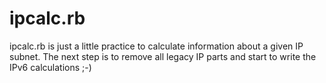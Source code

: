 ipcalc.rb
=========

ipcalc.rb is just a little practice to calculate information about a given IP subnet. The next step is to remove all legacy IP parts and start to write the IPv6 calculations ;-)
